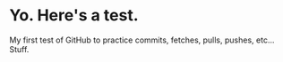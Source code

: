 Yo. Here's a test.
=========

My first test of GitHub to practice commits, fetches, pulls, pushes, etc...
Stuff.
